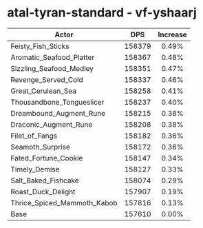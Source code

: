 # atal-tyran-standard - vf-yshaarj
| Actor | DPS | Increase |
|---|:---:|:---:|
|Feisty_Fish_Sticks|158379|0.49%|
|Aromatic_Seafood_Platter|158367|0.48%|
|Sizzling_Seafood_Medley|158351|0.47%|
|Revenge_Served_Cold|158337|0.46%|
|Great_Cerulean_Sea|158258|0.41%|
|Thousandbone_Tongueslicer|158237|0.40%|
|Dreambound_Augment_Rune|158215|0.38%|
|Draconic_Augment_Rune|158208|0.38%|
|Filet_of_Fangs|158182|0.36%|
|Seamoth_Surprise|158172|0.36%|
|Fated_Fortune_Cookie|158147|0.34%|
|Timely_Demise|158127|0.33%|
|Salt_Baked_Fishcake|158074|0.29%|
|Roast_Duck_Delight|157907|0.19%|
|Thrice_Spiced_Mammoth_Kabob|157816|0.13%|
|Base|157610|0.00%|
